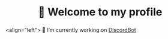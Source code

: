 <h1 align="center">👋 Welcome to my profile</h1>

###

<align="left"> 🔭 I’m currently working on [DiscordBot](https://github.com/FranciscoAraujo2/DiscordBot)</h4>

###
